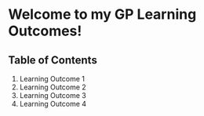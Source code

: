 # Welcome to my GP Learning Outcomes!

## Table of Contents

1. Learning Outcome 1
2. Learning Outcome 2
3. Learning Outcome 3
4. Learning Outcome 4

